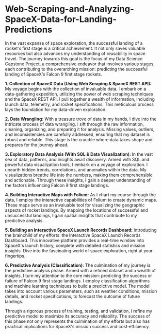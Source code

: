 # Web-Scraping-and-Analyzing-SpaceX-Data-for-Landing-Predictions

In the vast expanse of space exploration, the successful landing of a rocket's first stage is a critical achievement. It not only saves valuable resources but also advances my understanding of reusability in space travel. The journey towards this goal is the focus of my Data Science Capstone Project, a comprehensive endeavor that involves various stages, each contributing to the overarching mission: predicting the successful landing of SpaceX's Falcon 9 first stage rockets.

**1. Collection of SpaceX Data (Using Web Scraping & SpaceX REST API):**
My voyage begins with the collection of invaluable data. I embark on a data-gathering expedition, utilizing the power of web scraping techniques and the SpaceX REST API. I pull together a wealth of information, including launch data, telemetry, and rocket specifications. This meticulous process lays the foundation for my data-driven exploration.

**2. Data Wrangling:**
With a treasure trove of data in my hands, I dive into the intricate process of data wrangling. I sift through the raw information, cleaning, organizing, and preparing it for analysis. Missing values, outliers, and inconsistencies are carefully addressed, ensuring that my dataset is robust and reliable. This stage is the crucible where data takes shape and prepares for the journey ahead.

**3. Exploratory Data Analysis (With SQL & Data Visualization):**
In the vast sea of data, patterns, and insights await discovery. Armed with SQL and powerful data visualization tools, I embark on a voyage of exploration. I unearth hidden trends, correlations, and anomalies within the data. My visualizations breathe life into the numbers, making them comprehensible and actionable. Through these insights, I gain a deeper understanding of the factors influencing Falcon 9 first stage landings.

**4. Building Interactive Maps with Folium:**
As I chart my course through the data, I employ the interactive capabilities of Folium to create dynamic maps. These maps serve as an invaluable tool for visualizing the geographic aspects of rocket landings. By mapping the locations of successful and unsuccessful landings, I gain spatial insights that contribute to my predictive analysis.

**5. Building an Interactive SpaceX Launch Records Dashboard:**
Introducing the brainchild of my efforts: the Interactive SpaceX Launch Records Dashboard. This innovative platform provides a real-time window into SpaceX's launch history, complete with detailed statistics and mission insights. Dive into the fascinating world of space exploration, right at your fingertips.

**6. Predictive Analysis (Classification):**
The culmination of my journey is the predictive analysis phase. Armed with a refined dataset and a wealth of insights, I turn my attention to the core mission: predicting the success or failure of Falcon 9 first stage landings. I employ classification algorithms and machine learning techniques to build a predictive model. The model takes into account various parameters, such as weather conditions, mission details, and rocket specifications, to forecast the outcome of future landings.

Through a rigorous process of training, testing, and validation, I refine my predictive model to maximize its accuracy and reliability. The success of this phase not only represents the culmination of my efforts but also has practical implications for SpaceX's mission success and cost-efficiency.
